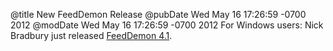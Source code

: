 @title New FeedDemon Release
@pubDate Wed May 16 17:26:59 -0700 2012
@modDate Wed May 16 17:26:59 -0700 2012
For Windows users: Nick Bradbury just released <a href="http://nick.typepad.com/blog/2012/05/ann-feeddemon-41.html">FeedDemon 4.1</a>.
